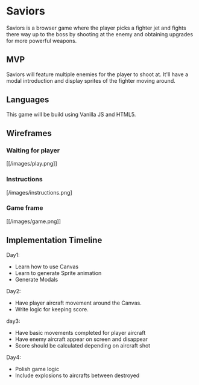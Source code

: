 # Saviors
Saviors is a browser game where the player picks a fighter jet and fights there way up to the boss by shooting at the enemy and obtaining upgrades for more powerful weapons.

## MVP
Saviors will feature multiple enemies for the player to shoot at. It'll have a modal introduction and display sprites of the fighter moving around.

## Languages
This game will be build using Vanilla JS and HTML5.

## Wireframes

### Waiting for player

[[/images/play.png]]

### Instructions

[/images/instructions.png]

### Game frame

[[/images/game.png]]


## Implementation Timeline
Day1:
 + Learn how to use Canvas
 + Learn to generate Sprite animation
 + Generate Modals

Day2:
 + Have player aircraft movement around the Canvas.
 + Write logic for keeping score.

day3:
 + Have basic movements completed for player aircraft
 + Have enemy aircraft appear on screen and disappear
 + Score should be calculated depending on aircraft shot


Day4:
  + Polish game logic
  + Include explosions to aircrafts between destroyed
